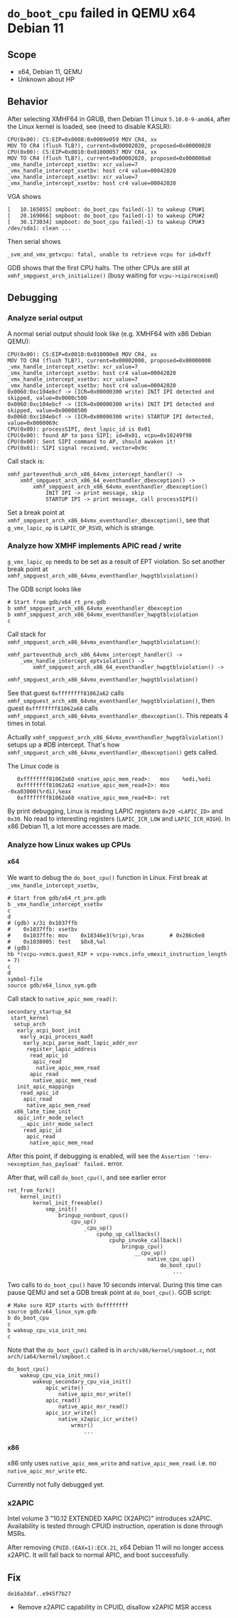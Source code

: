 # `do_boot_cpu` failed in QEMU x64 Debian 11

## Scope
* x64, Debian 11, QEMU
* Unknown about HP

## Behavior
After selecting XMHF64 in GRUB, then Debian 11 Linux `5.10.0-9-amd64`, after
the Linux kernel is loaded, see (need to disable KASLR):
```
CPU(0x00): CS:EIP=0x0008:0x0009e059 MOV CR4, xx
MOV TO CR4 (flush TLB?), current=0x00002020, proposed=0x00000020
CPU(0x00): CS:EIP=0x0010:0x01000057 MOV CR4, xx
MOV TO CR4 (flush TLB?), current=0x00002020, proposed=0x000000a0
_vmx_handle_intercept_xsetbv: xcr_value=7
_vmx_handle_intercept_xsetbv: host cr4 value=00042020
_vmx_handle_intercept_xsetbv: xcr_value=7
_vmx_handle_intercept_xsetbv: host cr4 value=00042020
```

VGA shows
```
[   10.165055] smpboot: do_boot_cpu failed(-1) to wakeup CPU#1
[   20.169066] smpboot: do_boot_cpu failed(-1) to wakeup CPU#2
[   30.173034] smpboot: do_boot_cpu failed(-1) to wakeup CPU#3
/dev/sda1: clean ...
```

Then serial shows
```
_svm_and_vmx_getvcpu: fatal, unable to retrieve vcpu for id=0xff
```

GDB shows that the first CPU halts. The other CPUs are still at
`xmhf_smpguest_arch_initialize()` (busy waiting for `vcpu->sipireceived`)

## Debugging

### Analyze serial output

A normal serial output should look like (e.g. XMHF64 with x86 Debian QEMU):
```
CPU(0x00): CS:EIP=0x0010:0x010000e8 MOV CR4, xx
MOV TO CR4 (flush TLB?), current=0x00002000, proposed=0x00000000
_vmx_handle_intercept_xsetbv: xcr_value=7
_vmx_handle_intercept_xsetbv: host cr4 value=00042020
_vmx_handle_intercept_xsetbv: xcr_value=7
_vmx_handle_intercept_xsetbv: host cr4 value=00042020
0x0060:0xc104ebcf -> (ICR=0x00000300 write) INIT IPI detected and skipped, value=0x0000c500
0x0060:0xc104ebcf -> (ICR=0x00000300 write) INIT IPI detected and skipped, value=0x00008500
0x0060:0xc104ebcf -> (ICR=0x00000300 write) STARTUP IPI detected, value=0x0000069c
CPU(0x00): processSIPI, dest_lapic_id is 0x01
CPU(0x00): found AP to pass SIPI; id=0x01, vcpu=0x10249f98
CPU(0x00): Sent SIPI command to AP, should awaken it!
CPU(0x01): SIPI signal received, vector=0x9c
```

Call stack is:
```
xmhf_parteventhub_arch_x86_64vmx_intercept_handler() ->
	xmhf_smpguest_arch_x86_64_eventhandler_dbexception() ->
		xmhf_smpguest_arch_x86_64vmx_eventhandler_dbexception()
			INIT IPI -> print message, skip
			STARTUP IPI -> print message, call processSIPI()
```

Set a break point at
`xmhf_smpguest_arch_x86_64vmx_eventhandler_dbexception()`, see that
`g_vmx_lapic_op` is `LAPIC_OP_RSVD`, which is strange.

### Analyze how XMHF implements APIC read / write

`g_vmx_lapic_op` needs to be set as a result of EPT violation. So set another
break point at `xmhf_smpguest_arch_x86_64vmx_eventhandler_hwpgtblviolation()`

The GDB script looks like
```
# Start from gdb/x64_rt_pre.gdb
b xmhf_smpguest_arch_x86_64vmx_eventhandler_dbexception
b xmhf_smpguest_arch_x86_64vmx_eventhandler_hwpgtblviolation
c
```

Call stack for `xmhf_smpguest_arch_x86_64vmx_eventhandler_hwpgtblviolation()`:
```
xmhf_parteventhub_arch_x86_64vmx_intercept_handler() ->
	_vmx_handle_intercept_eptviolation() ->
		xmhf_smpguest_arch_x86_64_eventhandler_hwpgtblviolation() ->
			xmhf_smpguest_arch_x86_64vmx_eventhandler_hwpgtblviolation()
```

See that guest `0xffffffff81062a62` calls
`xmhf_smpguest_arch_x86_64vmx_eventhandler_hwpgtblviolation()`, then
guest `0xffffffff81062a68` calls
`xmhf_smpguest_arch_x86_64vmx_eventhandler_dbexception()`.
This repeats 4 times in total.

Actually `xmhf_smpguest_arch_x86_64vmx_eventhandler_hwpgtblviolation()` setups
up a #DB intercept. That's how
`xmhf_smpguest_arch_x86_64vmx_eventhandler_dbexception()` gets called.

The Linux code is
```
   0xffffffff81062a60 <native_apic_mem_read>:	mov    %edi,%edi
   0xffffffff81062a62 <native_apic_mem_read+2>:	mov    -0xa03000(%rdi),%eax
   0xffffffff81062a68 <native_apic_mem_read+8>:	ret    
```

By print debugging, Linux is reading LAPIC registers `0x20 <LAPIC_ID>` and
`0x30`. No read to interesting registers (`LAPIC_ICR_LOW` and `LAPIC_ICR_HIGH`).
In x86 Debian 11, a lot more accesses are made.

### Analyze how Linux wakes up CPUs

#### x64

We want to debug the `do_boot_cpu()` function in Linux. First break at
`_vmx_handle_intercept_xsetbv`, 

```
# Start from gdb/x64_rt_pre.gdb
b _vmx_handle_intercept_xsetbv
c
d
# (gdb) x/3i 0x1037ffb
#    0x1037ffb:	xsetbv 
#    0x1037ffe:	mov    0x18346e3(%rip),%rax        # 0x286c6e8
#    0x1038005:	test   $0x8,%al
# (gdb) 
hb *(vcpu->vmcs.guest_RIP + vcpu->vmcs.info_vmexit_instruction_length + 7)
c
d
symbol-file
source gdb/x64_linux_sym.gdb
```

Call stack to `native_apic_mem_read()`:
```
secondary_startup_64
 start_kernel
  setup_arch
   early_acpi_boot_init
    early_acpi_process_madt
     early_acpi_parse_madt_lapic_addr_ovr
      register_lapic_address
       read_apic_id
        apic_read
         native_apic_mem_read
       apic_read
        native_apic_mem_read
   init_apic_mappings
    read_apic_id
     apic_read
      native_apic_mem_read
  x86_late_time_init
   apic_intr_mode_select
    __apic_intr_mode_select
     read_apic_id
      apic_read
       native_apic_mem_read
```

After this point, if debugging is enabled, will see the
`Assertion '!env->exception_has_payload' failed.` error.

After that, will call `do_boot_cpu()`, and see earlier error
```
ret_from_fork()
	kernel_init()
		kernel_init_freeable()
			smp_init()
				bringup_nonboot_cpus()
					cpu_up()
						_cpu_up()
							cpuhp_up_callbacks()
								cpuhp_invoke_callback()
									bringup_cpu()
										__cpu_up()
											native_cpu_up()
												do_boot_cpu()
													...
```

Two calls to `do_boot_cpu()` have 10 seconds interval. During this time can
pause QEMU and set a GDB break point at `do_boot_cpu()`. GDB script:
```
# Make sure RIP starts with 0xffffffff
source gdb/x64_linux_sym.gdb
b do_boot_cpu
c
b wakeup_cpu_via_init_nmi
c
```

Note that the `do_boot_cpu()` called is in `arch/x86/kernel/smpboot.c`, not
`arch/ia64/kernel/smpboot.c`

```
do_boot_cpu()
	wakeup_cpu_via_init_nmi()
		wakeup_secondary_cpu_via_init()
			apic_write()
				native_apic_msr_write()
			apic_read()
				native_apic_msr_read()
			apic_icr_write()
				native_x2apic_icr_write()
					wrmsr()
						...
```

#### x86

x86 only uses `native_apic_mem_write` and `native_apic_mem_read`. i.e. no
`native_apic_msr_write` etc.

Currently not fully debugged yet.

### x2APIC

Intel volume 3 "10.12 EXTENDED XAPIC (X2APIC)" introduces x2APIC. Availability
is tested through CPUID instruction, operation is done through MSRs.

After removing `CPUID.(EAX=1):ECX.21`, x64 Debian 11 will no longer access
x2APIC. It will fall back to normal APIC, and boot successfully.

## Fix

`de16a3daf..e945f7b27`
* Remove x2APIC capability in CPUID, disallow x2APIC MSR access

